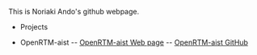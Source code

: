 This is Noriaki Ando's github webpage.


* Projects

- OpenRTM-aist
-- [OpenRTM-aist Web page](https://openrtm.org)
-- [OpenRTM-aist GitHub](https://github.com/OpenRTM)

